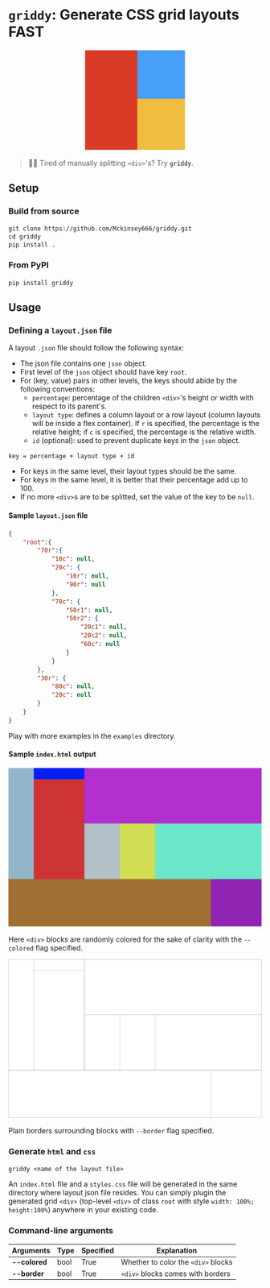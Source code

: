 # `griddy`: Generate CSS grid layouts FAST
<p align=center>
<img src="./assets/logo.png" width="200">
</p>

> 📐📏 Tired of manually splitting `<div>`'s? Try **`griddy`**.
## Setup 
### Build from source
```
git clone https://github.com/Mckinsey666/griddy.git
cd griddy
pip install .
```
### From **PyPI**
```
pip install griddy
```

## Usage
### Defining a `layout.json` file
A layout `.json` file should follow the following syntax:
- The json file contains one `json` object.
- First level of the `json` object should have key `root`.
- For (key, value) pairs in other levels, the keys should abide by the following conventions:
    - `percentage`: percentage of the children `<div>`'s height or width with respect to its parent's.
    - `layout type`: defines a column layout or a row layout (column layouts will be inside a flex container). If `r` is specified, the percentage is the relative height; if `c` is specified, the percentage is the relative width.
    - `id` (optional): used to prevent duplicate keys in the `json` object.

```
key = percentage + layout type + id
```

- For keys in the same level, their layout types should be the same.
- For keys in the same level, it is better that their percentage add up to 100.
- If no more `<div>`s are to be splitted, set the value of the key to be `null`.

#### Sample `layout.json` file
```json
{
    "root":{
        "70r":{
            "10c": null,
            "20c": {
                "10r": null,
                "90r": null
            },
            "70c": {
                "50r1": null,
                "50r2": {
                    "20c1": null,
                    "20c2": null,
                    "60c": null
                }
            }
        },
        "30r": {
            "80c": null,
            "20c": null
        }
    }
}
```
Play with more examples in the `examples` directory.

#### Sample `index.html` output

<p align=center>
<img src="./assets/sample-color.png" width="600">
</p>

Here `<div>` blocks are randomly colored for the sake of clarity with the `--colored` flag specified.

<p align=center>
<img src="./assets/sample-no-color.png" width="600">
</p>

Plain borders surrounding blocks with `--border` flag specified.

### Generate `html` and `css`
```
griddy <name of the layout file>
```
An `index.html` file and a `styles.css` file will be generated in the same directory where layout json file resides. You can simply plugin the generated grid `<div>` (top-level `<div>` of class `root` with style `width: 100%; height:100%`) anywhere in your existing code.

### Command-line arguments
|Arguments|Type|Specified|Explanation|
|---|---|---|---|
|**--colored**|bool|True|Whether to color the `<div>` blocks|
|**--border**|bool|True|`<div>` blocks comes with borders|
